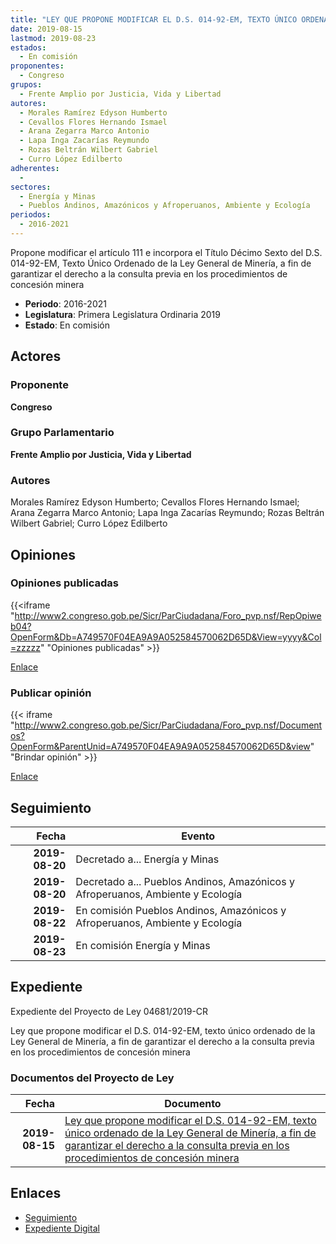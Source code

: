 ```yaml
---
title: "LEY QUE PROPONE MODIFICAR EL D.S. 014-92-EM, TEXTO ÚNICO ORDENADO DE LA LEY GENERAL DE MINERÍA, A FIN DE GARANTIZAR EL DERECHO A LA CONSULTA PREVIA EN LOS PROCEDIMIENTOS DE CONCESIÓN MINERA"
date: 2019-08-15
lastmod: 2019-08-23
estados: 
  - En comisión
proponentes: 
  - Congreso
grupos: 
  - Frente Amplio por Justicia, Vida y Libertad
autores: 
  - Morales Ramírez Edyson Humberto
  - Cevallos Flores Hernando Ismael
  - Arana Zegarra Marco Antonio
  - Lapa Inga Zacarías Reymundo
  - Rozas Beltrán Wilbert Gabriel
  - Curro López Edilberto
adherentes: 
  - 
sectores: 
  - Energía y Minas
  - Pueblos Andinos, Amazónicos y Afroperuanos, Ambiente y Ecología
periodos: 
  - 2016-2021
---
```


Propone modificar el artículo 111 e incorpora el Título Décimo Sexto del D.S. 014-92-EM, Texto Único Ordenado de la Ley General de Minería, a fin de garantizar el derecho a la consulta previa en los procedimientos de concesión minera

- **Periodo**: 2016-2021
- **Legislatura**: Primera Legislatura Ordinaria 2019
- **Estado**: En comisión

## Actores

### Proponente

**Congreso**

### Grupo Parlamentario

**Frente Amplio por Justicia, Vida y Libertad**

### Autores

Morales Ramírez Edyson Humberto; Cevallos Flores Hernando Ismael; Arana Zegarra Marco Antonio; Lapa Inga Zacarías Reymundo; Rozas Beltrán Wilbert Gabriel; Curro López Edilberto


## Opiniones

### Opiniones publicadas

{{<iframe "http://www2.congreso.gob.pe/Sicr/ParCiudadana/Foro_pvp.nsf/RepOpiweb04?OpenForm&Db=A749570F04EA9A9A052584570062D65D&View=yyyy&Col=zzzzz" "Opiniones publicadas" >}}

[Enlace](http://www2.congreso.gob.pe/Sicr/ParCiudadana/Foro_pvp.nsf/RepOpiweb04?OpenForm&Db=A749570F04EA9A9A052584570062D65D&View=yyyy&Col=zzzzz)
### Publicar opinión

{{< iframe "http://www2.congreso.gob.pe/Sicr/ParCiudadana/Foro_pvp.nsf/Documentos?OpenForm&ParentUnid=A749570F04EA9A9A052584570062D65D&view" "Brindar opinión" >}}

[Enlace](http://www2.congreso.gob.pe/Sicr/ParCiudadana/Foro_pvp.nsf/Documentos?OpenForm&ParentUnid=A749570F04EA9A9A052584570062D65D&view)

## Seguimiento

| Fecha | Evento |
|------:|--------|
| **2019-08-20** | Decretado a... Energía y Minas|
| **2019-08-20** | Decretado a... Pueblos Andinos, Amazónicos y Afroperuanos, Ambiente y Ecología|
| **2019-08-22** | En comisión Pueblos Andinos, Amazónicos y Afroperuanos, Ambiente y Ecología|
| **2019-08-23** | En comisión Energía y Minas|


## Expediente

Expediente del Proyecto de Ley 04681/2019-CR

Ley que propone modificar el D.S. 014-92-EM, texto único ordenado de la Ley General de Minería, a fin de garantizar el derecho a la consulta previa en los procedimientos de concesión minera


### Documentos del Proyecto de Ley

| Fecha | Documento |
|------:|--------|
| **2019-08-15** | [Ley que propone modificar el D.S. 014-92-EM, texto único ordenado de la Ley General de Minería, a fin de garantizar el derecho a la consulta previa en los procedimientos de concesión minera](http://www.leyes.congreso.gob.pe/Documentos/2016_2021/Proyectos_de_Ley_y_de_Resoluciones_Legislativas/PL0468120190815.pdf) |

## Enlaces 

- [Seguimiento](http://www2.congreso.gob.pehttp://www2.congreso.gob.pe/Sicr/TraDocEstProc/CLProLey2016.nsf/f7fff46988ca05b1052578e100829cc7/4c4a30052cae522e05258457007ceb64?OpenDocument)
- [Expediente Digital](http://www2.congreso.gob.pehttp://www2.congreso.gob.pe/Sicr/TraDocEstProc/CLProLey2016.nsf/f7fff46988ca05b1052578e100829cc7/4c4a30052cae522e05258457007ceb64?OpenDocument&Click=05257FB7005EB655.eb71d0cf91d8294e05256cdf006b5706/$Body/0.1C6C)

